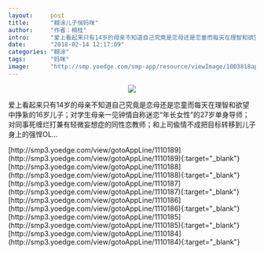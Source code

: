 ```yaml
---
layout:     post
title:      "糊涂儿子俏妈咪"
author:     "作者：楠桂"
intro:      "爱上看起来只有14岁的母亲不知道自己究竟是恋母还是恋童而每天在理智和欲望中挣紥的16岁儿子；对学生母亲一见钟情自称迷恋“年长女性”的27岁单身导师；对同事死缠烂打兼有轻微妄想症的同性恋教师；和上司偸情不成把目标转移到儿子身上的强悍OL…"
date:       "2018-02-14 12:17:09"
categories: "糊涂"
tags:       "妈咪"
image:      "http://smp.yoedge.com/smp-app/resource/viewImage/1003818appline.png"
---
```

<div style="text-align: center">
<p><img src="http://smp.yoedge.com/smp-app/resource/viewImage/1003818appline.png"/></p>
</div>
<p class="post-meta">
<span>爱上看起来只有14岁的母亲不知道自己究竟是恋母还是恋童而每天在理智和欲望中挣紥的16岁儿子；对学生母亲一见钟情自称迷恋“年长女性”的27岁单身导师；对同事死缠烂打兼有轻微妄想症的同性恋教师；和上司偸情不成把目标转移到儿子身上的强悍OL…</span>
</p>
[http://smp3.yoedge.com/view/gotoAppLine/1110189](http://smp3.yoedge.com/view/gotoAppLine/1110189){:target="_blank"}
[http://smp3.yoedge.com/view/gotoAppLine/1110188](http://smp3.yoedge.com/view/gotoAppLine/1110188){:target="_blank"}
[http://smp3.yoedge.com/view/gotoAppLine/1110187](http://smp3.yoedge.com/view/gotoAppLine/1110187){:target="_blank"}
[http://smp3.yoedge.com/view/gotoAppLine/1110186](http://smp3.yoedge.com/view/gotoAppLine/1110186){:target="_blank"}
[http://smp3.yoedge.com/view/gotoAppLine/1110185](http://smp3.yoedge.com/view/gotoAppLine/1110185){:target="_blank"}
[http://smp3.yoedge.com/view/gotoAppLine/1110184](http://smp3.yoedge.com/view/gotoAppLine/1110184){:target="_blank"}


